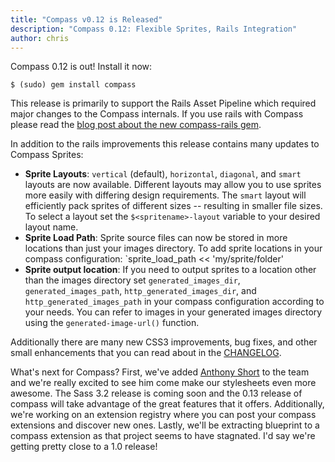 ```yaml
---
title: "Compass v0.12 is Released"
description: "Compass 0.12: Flexible Sprites, Rails Integration"
author: chris
---
```


Compass 0.12 is out! Install it now:

    $ (sudo) gem install compass

This release is primarily to support the Rails Asset Pipeline which
required major changes to the Compass internals. If you use rails
with Compass please read the [blog post about the new compass-rails
gem][compass-rails].

In addition to the rails improvements this release contains many updates
to Compass Sprites:

* **Sprite Layouts**: `vertical` (default), `horizontal`, `diagonal`, and `smart`
  layouts are now available. Different layouts may allow you to use
  sprites more easily with differing design requirements. The `smart`
  layout will efficiently pack sprites of different sizes -- resulting
  in smaller file sizes. To select a layout set the
  `$<spritename>-layout` variable to your desired layout name.
* **Sprite Load Path**: Sprite source files can now be stored in more locations than
  just your images directory. To add sprite locations in your compass
  configuration: `sprite_load_path << 'my/sprite/folder'
* **Sprite output location**: If you need to output sprites to a
  location other than the images directory set `generated_images_dir`,
  `generated_images_path`, `http_generated_images_dir`, and
  `http_generated_images_path` in your compass configuration according
  to your needs. You can refer to images in your generated images
  directory using the `generated-image-url()` function.

Additionally there are many new CSS3 improvements, bug fixes, and other
small enhancements that you can read about in the
[CHANGELOG](/CHANGELOG/).

What's next for Compass? First, we've added [Anthony
Short](/blog/2012/03/11/anthony-short-joins-the-compass-core-team/) to
the team and we're really excited to see him come make our stylesheets
even more awesome. The Sass 3.2 release is coming soon and the 0.13
release of compass will take advantage of the great features that it
offers. Additionally, we're working on an extension registry where you
can post your compass extensions and discover new ones.  Lastly, we'll
be extracting blueprint to a compass extension as that project seems to
have stagnated. I'd say we're getting pretty close to a 1.0 release!

[compass-rails]: /blog/2012/01/29/compass-and-rails-integration/
